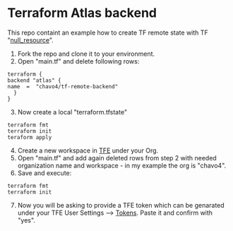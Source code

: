 # Terraform Atlas backend
This repo containt an example how to create TF remote state with  TF "[null_resource](https://www.terraform.io/docs/provisioners/null_resource.html)".

1. Fork the repo and clone it to your environment.
2. Open "main.tf" and delete following rows:
```
terraform {
backend "atlas" {
name  =  "chavo4/tf-remote-backend"
  }
}
```
3. Now create a local "terraform.tfstate"
```
terraform fmt
terraform init
teraform apply
```
4. Create a new workspace in [TFE](https://app.terraform.io) under your Org.
5. Open "main.tf" and add again deleted rows from step 2 with needed organization name and workspace - in my example the org is "chavo4".
6. Save and execute:
```
terraform fmt
terraform init
```
7. Now you will be asking to provide a TFE token which can be genarated under your TFE User Settings --> [Tokens](https://app.terraform.io/app/settings/tokens). Paste it and confirm with "yes".
